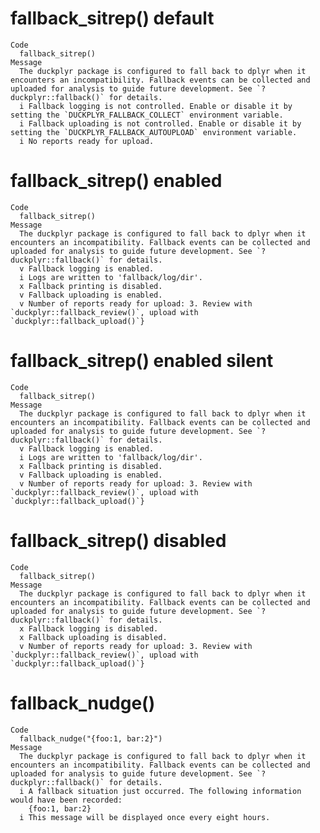 # fallback_sitrep() default

    Code
      fallback_sitrep()
    Message
      The duckplyr package is configured to fall back to dplyr when it encounters an incompatibility. Fallback events can be collected and uploaded for analysis to guide future development. See `?duckplyr::fallback()` for details.
      i Fallback logging is not controlled. Enable or disable it by setting the `DUCKPLYR_FALLBACK_COLLECT` environment variable.
      i Fallback uploading is not controlled. Enable or disable it by setting the `DUCKPLYR_FALLBACK_AUTOUPLOAD` environment variable.
      i No reports ready for upload.

# fallback_sitrep() enabled

    Code
      fallback_sitrep()
    Message
      The duckplyr package is configured to fall back to dplyr when it encounters an incompatibility. Fallback events can be collected and uploaded for analysis to guide future development. See `?duckplyr::fallback()` for details.
      v Fallback logging is enabled.
      i Logs are written to 'fallback/log/dir'.
      x Fallback printing is disabled.
      v Fallback uploading is enabled.
      v Number of reports ready for upload: 3. Review with `duckplyr::fallback_review()`, upload with `duckplyr::fallback_upload()`}

# fallback_sitrep() enabled silent

    Code
      fallback_sitrep()
    Message
      The duckplyr package is configured to fall back to dplyr when it encounters an incompatibility. Fallback events can be collected and uploaded for analysis to guide future development. See `?duckplyr::fallback()` for details.
      v Fallback logging is enabled.
      i Logs are written to 'fallback/log/dir'.
      x Fallback printing is disabled.
      v Fallback uploading is enabled.
      v Number of reports ready for upload: 3. Review with `duckplyr::fallback_review()`, upload with `duckplyr::fallback_upload()`}

# fallback_sitrep() disabled

    Code
      fallback_sitrep()
    Message
      The duckplyr package is configured to fall back to dplyr when it encounters an incompatibility. Fallback events can be collected and uploaded for analysis to guide future development. See `?duckplyr::fallback()` for details.
      x Fallback logging is disabled.
      x Fallback uploading is disabled.
      v Number of reports ready for upload: 3. Review with `duckplyr::fallback_review()`, upload with `duckplyr::fallback_upload()`}

# fallback_nudge()

    Code
      fallback_nudge("{foo:1, bar:2}")
    Message
      The duckplyr package is configured to fall back to dplyr when it encounters an incompatibility. Fallback events can be collected and uploaded for analysis to guide future development. See `?duckplyr::fallback()` for details.
      i A fallback situation just occurred. The following information would have been recorded:
        {foo:1, bar:2}
      i This message will be displayed once every eight hours.

